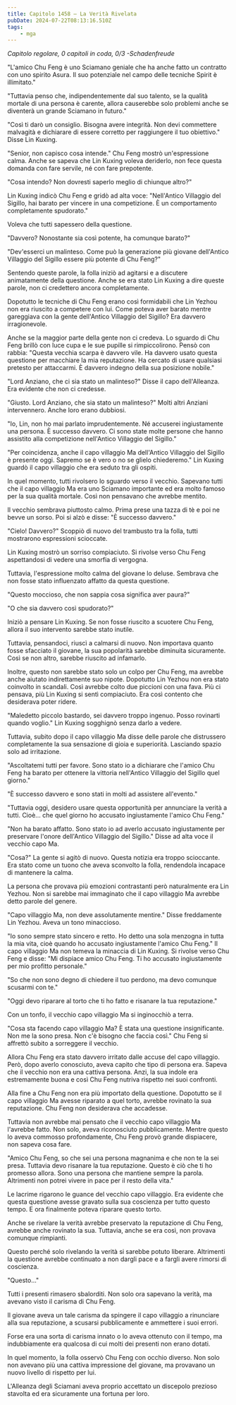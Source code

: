 ```yaml
---
title: Capitolo 1458 – La Verità Rivelata
pubDate: 2024-07-22T08:13:16.510Z
tags:
    - mga
---
```



<em>Capitolo regolare,
0 capitoli in coda, 0/3
-Schadenfreude</em>


"L'amico Chu Feng è uno Sciamano geniale che ha anche fatto un contratto con uno spirito Asura. Il suo potenziale nel campo delle tecniche Spirit è illimitato."


"Tuttavia penso che, indipendentemente dal suo talento, se la qualità mortale di una persona è carente, allora causerebbe solo problemi anche se diventerà un grande Sciamano in futuro."


"Così ti darò un consiglio. Bisogna avere integrità. Non devi commettere malvagità e dichiarare di essere corretto per raggiungere il tuo obiettivo." Disse Lin Kuxing.


"Senior, non capisco cosa intende." Chu Feng mostrò un'espressione calma. Anche se sapeva che Lin Kuxing voleva deriderlo, non fece questa domanda con fare servile, né con fare prepotente.


"Cosa intendo? Non dovresti saperlo meglio di chiunque altro?"


Lin Kuxing indicò Chu Feng e gridò ad alta voce: "Nell'Antico Villaggio del Sigillo, hai barato per vincere in una competizione. È un comportamento completamente spudorato."


Voleva che tutti sapessero della questione.


"Davvero? Nonostante sia così potente, ha comunque barato?"


"Dev'esserci un malinteso. Come può la generazione più giovane dell'Antico Villaggio del Sigillo essere più potente di Chu Feng?"


Sentendo queste parole, la folla iniziò ad agitarsi e a discutere animatamente della questione. Anche se era stato Lin Kuxing a dire queste parole, non ci credettero ancora completamente.


Dopotutto le tecniche di Chu Feng erano così formidabili che Lin Yezhou non era riuscito a competere con lui. Come poteva aver barato mentre gareggiava con la gente dell'Antico Villaggio del Sigillo? Era davvero irragionevole.


Anche se la maggior parte della gente non ci credeva. Lo sguardo di Chu Feng brillò con luce cupa e le sue pupille si rimpiccolirono. Pensò con rabbia: "Questa vecchia scarpa è davvero vile. Ha davvero usato questa questione per macchiare la mia reputazione. Ha cercato di usare qualsiasi pretesto per attaccarmi. È davvero indegno della sua posizione nobile."


"Lord Anziano, che ci sia stato un malinteso?" Disse il capo dell'Alleanza. Era evidente che non ci credesse.


"Giusto. Lord Anziano, che sia stato un malinteso?" Molti altri Anziani intervennero. Anche loro erano dubbiosi.


"Io, Lin, non ho mai parlato imprudentemente. Né accuserei ingiustamente una persona. È successo davvero. Ci sono state molte persone che hanno assistito alla competizione nell'Antico Villaggio del Sigillo."


"Per coincidenza, anche il capo villaggio Ma dell'Antico Villaggio del Sigillo è presente oggi. Sapremo se è vero o no se glielo chiederemo." Lin Kuxing guardò il capo villaggio che era seduto tra gli ospiti.


In quel momento, tutti rivolsero lo sguardo verso il vecchio. Sapevano tutti che il capo villaggio Ma era uno Sciamano importante ed era molto famoso per la sua qualità mortale. Così non pensavano che avrebbe mentito.


Il vecchio sembrava piuttosto calmo. Prima prese una tazza di tè e poi ne bevve un sorso. Poi si alzò e disse: "È successo davvero."


"Cielo! Davvero?" Scoppiò di nuovo del trambusto tra la folla, tutti mostrarono espressioni scioccate.


Lin Kuxing mostrò un sorriso compiaciuto. Si rivolse verso Chu Feng aspettandosi di vedere una smorfia di vergogna.


Tuttavia, l'espressione molto calma del giovane lo deluse. Sembrava che non fosse stato influenzato affatto da questa questione.


"Questo moccioso, che non sappia cosa significa aver paura?"


"O che sia davvero così spudorato?"


Iniziò a pensare Lin Kuxing. Se non fosse riuscito a scuotere Chu Feng, allora il suo intervento sarebbe stato inutile.


Tuttavia, pensandoci, riuscì a calmarsi di nuovo. Non importava quanto fosse sfacciato il giovane, la sua popolarità sarebbe diminuita sicuramente. Così se non altro, sarebbe riuscito ad infamarlo.


Inoltre, questo non sarebbe stato solo un colpo per Chu Feng, ma avrebbe anche aiutato indirettamente suo nipote. Dopotutto Lin Yezhou non era stato coinvolto in scandali. Così avrebbe colto due piccioni con una fava. Più ci pensava, più Lin Kuxing si sentì compiaciuto. Era così contento che desiderava poter ridere.


"Maledetto piccolo bastardo, sei davvero troppo ingenuo. Posso rovinarti quando voglio." Lin Kuxing sogghignò senza darlo a vedere.


Tuttavia, subito dopo il capo villaggio Ma disse delle parole che distrussero completamente la sua sensazione di gioia e superiorità. Lasciando spazio solo ad irritazione.


"Ascoltatemi tutti per favore. Sono stato io a dichiarare che l'amico Chu Feng ha barato per ottenere la vittoria nell'Antico Villaggio del Sigillo quel giorno."


"È successo davvero e sono stati in molti ad assistere all'evento."


"Tuttavia oggi, desidero usare questa opportunità per annunciare la verità a tutti. Cioè... che quel giorno ho accusato ingiustamente l'amico Chu Feng."


"Non ha barato affatto. Sono stato io ad averlo accusato ingiustamente per preservare l'onore dell'Antico Villaggio del Sigillo." Disse ad alta voce il vecchio capo Ma.


"Cosa?" La gente si agitò di nuovo. Questa notizia era troppo scioccante. Era stato come un tuono che aveva sconvolto la folla, rendendola incapace di mantenere la calma.


La persona che provava più emozioni contrastanti però naturalmente era Lin Yezhou. Non si sarebbe mai immaginato che il capo villaggio Ma avrebbe detto parole del genere.


"Capo villaggio Ma, non deve assolutamente mentire." Disse freddamente Lin Yezhou. Aveva un tono minaccioso.


"Io sono sempre stato sincero e retto. Ho detto una sola menzogna in tutta la mia vita, cioè quando ho accusato ingiustamente l'amico Chu Feng." Il capo villaggio Ma non temeva la minaccia di Lin Kuxing. Si rivolse verso Chu Feng e disse: "Mi dispiace amico Chu Feng. Ti ho accusato ingiustamente per mio profitto personale."


"So che non sono degno di chiedere il tuo perdono, ma devo comunque scusarmi con te."


"Oggi devo riparare al torto che ti ho fatto e risanare la tua reputazione."


Con un tonfo, il vecchio capo villaggio Ma si inginocchiò a terra.


"Cosa sta facendo capo villaggio Ma? È stata una questione insignificante. Non me la sono presa. Non c'è bisogno che faccia così." Chu Feng si affrettò subito a sorreggere il vecchio.


Allora Chu Feng era stato davvero irritato dalle accuse del capo villaggio. Però, dopo averlo conosciuto, aveva capito che tipo di persona era. Sapeva che il vecchio non era una cattiva persona. Anzi, la sua indole era estremamente buona e così Chu Feng nutriva rispetto nei suoi confronti.


Alla fine a Chu Feng non era più importato della questione. Dopotutto se il capo villaggio Ma avesse riparato a quel torto, avrebbe rovinato la sua reputazione. Chu Feng non desiderava che accadesse.


Tuttavia non avrebbe mai pensato che il vecchio capo villaggio Ma l'avrebbe fatto. Non solo, aveva riconosciuto pubblicamente. Mentre questo lo aveva commosso profondamente, Chu Feng provò grande dispiacere, non sapeva cosa fare.


"Amico Chu Feng, so che sei una persona magnanima e che non te la sei presa. Tuttavia devo risanare la tua reputazione. Questo è ciò che ti ho promesso allora. Sono una persona che mantiene sempre la parola. Altrimenti non potrei vivere in pace per il resto della vita."


Le lacrime rigarono le guance del vecchio capo villaggio. Era evidente che questa questione avesse gravato sulla sua coscienza per tutto questo tempo. E ora finalmente poteva riparare questo torto.


Anche se rivelare la verità avrebbe preservato la reputazione di Chu Feng, avrebbe anche rovinato la sua. Tuttavia, anche se era così, non provava comunque rimpianti.


Questo perché solo rivelando la verità si sarebbe potuto liberare. Altrimenti la questione avrebbe continuato a non dargli pace e a fargli avere rimorsi di coscienza.


"Questo..."


Tutti i presenti rimasero sbalorditi. Non solo ora sapevano la verità, ma avevano visto il carisma di Chu Feng.


Il giovane aveva un tale carisma da spingere il capo villaggio a rinunciare alla sua reputazione, a scusarsi pubblicamente e ammettere i suoi errori.


Forse era una sorta di carisma innato o lo aveva ottenuto con il tempo, ma indubbiamente era qualcosa di cui molti dei presenti non erano dotati.


In quel momento, la folla osservò Chu Feng con occhio diverso. Non solo non avevano più una cattiva impressione del giovane, ma provavano un nuovo livello di rispetto per lui.


L'Alleanza degli Sciamani aveva proprio accettato un discepolo prezioso stavolta ed era sicuramente una fortuna per loro.
                                


                                



